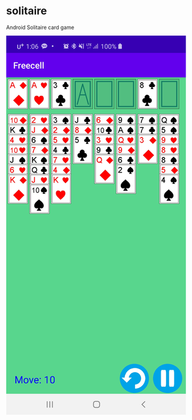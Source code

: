 # solitaire
Android Solitaire card game

![screen_shot](https://github.com/chobocho/solitaire2/blob/master/doc/screen_shot.jpg)
